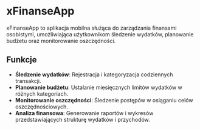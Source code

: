 # xFinanseApp

xFinanseApp to aplikacja mobilna służąca do zarządzania finansami osobistymi, umożliwiająca użytkownikom śledzenie wydatków, planowanie budżetu oraz monitorowanie oszczędności.

## Funkcje

- **Śledzenie wydatków**: Rejestracja i kategoryzacja codziennych transakcji.
- **Planowanie budżetu**: Ustalanie miesięcznych limitów wydatków w różnych kategoriach.
- **Monitorowanie oszczędności**: Śledzenie postępów w osiąganiu celów oszczędnościowych.
- **Analiza finansowa**: Generowanie raportów i wykresów przedstawiających strukturę wydatków i przychodów.
